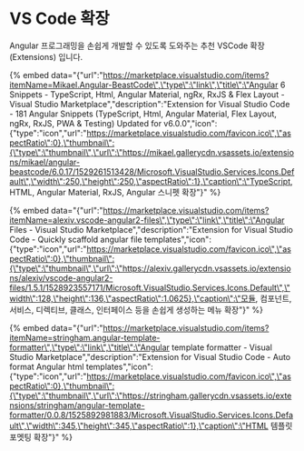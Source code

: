 # VS Code 확장

Angular 프로그래밍을 손쉽게 개발할 수 있도록 도와주는 추천 VSCode 확장\(Extensions\) 입니다.

{% embed data="{\"url\":\"https://marketplace.visualstudio.com/items?itemName=Mikael.Angular-BeastCode\",\"type\":\"link\",\"title\":\"Angular 6 Snippets - TypeScript, Html, Angular Material, ngRx, RxJS & Flex Layout - Visual Studio Marketplace\",\"description\":\"Extension for Visual Studio Code - 181 Angular Snippets \(TypeScript, Html, Angular Material, Flex Layout, ngRx, RxJS, PWA & Testing\) Updated for v6.0.0\",\"icon\":{\"type\":\"icon\",\"url\":\"https://marketplace.visualstudio.com/favicon.ico\",\"aspectRatio\":0},\"thumbnail\":{\"type\":\"thumbnail\",\"url\":\"https://mikael.gallerycdn.vsassets.io/extensions/mikael/angular-beastcode/6.0.17/1529261513428/Microsoft.VisualStudio.Services.Icons.Default\",\"width\":250,\"height\":250,\"aspectRatio\":1},\"caption\":\"TypeScript, HTML, Angular Material, RxJS, Angular 스니펫 확장\"}" %}

{% embed data="{\"url\":\"https://marketplace.visualstudio.com/items?itemName=alexiv.vscode-angular2-files\",\"type\":\"link\",\"title\":\"Angular Files - Visual Studio Marketplace\",\"description\":\"Extension for Visual Studio Code - Quickly scaffold angular file templates\",\"icon\":{\"type\":\"icon\",\"url\":\"https://marketplace.visualstudio.com/favicon.ico\",\"aspectRatio\":0},\"thumbnail\":{\"type\":\"thumbnail\",\"url\":\"https://alexiv.gallerycdn.vsassets.io/extensions/alexiv/vscode-angular2-files/1.5.1/1528923557171/Microsoft.VisualStudio.Services.Icons.Default\",\"width\":128,\"height\":136,\"aspectRatio\":1.0625},\"caption\":\"모듈, 컴포넌트, 서비스, 디렉티브, 클래스, 인터페이스 등을 손쉽게 생성하는 메뉴 확장\"}" %}

{% embed data="{\"url\":\"https://marketplace.visualstudio.com/items?itemName=stringham.angular-template-formatter\",\"type\":\"link\",\"title\":\"Angular template formatter - Visual Studio Marketplace\",\"description\":\"Extension for Visual Studio Code - Auto format Angular html templates\",\"icon\":{\"type\":\"icon\",\"url\":\"https://marketplace.visualstudio.com/favicon.ico\",\"aspectRatio\":0},\"thumbnail\":{\"type\":\"thumbnail\",\"url\":\"https://stringham.gallerycdn.vsassets.io/extensions/stringham/angular-template-formatter/0.0.8/1525892981883/Microsoft.VisualStudio.Services.Icons.Default\",\"width\":345,\"height\":345,\"aspectRatio\":1},\"caption\":\"HTML 템플릿 포멧팅 확장\"}" %}



